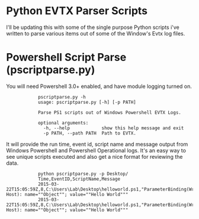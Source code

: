 Python EVTX Parser Scripts 
===========================
I'll be updating this with some of the single purpose Python scripts i've written to parse various items out of some of the Window's Evtx log files.

Powershell Script Parse (pscriptparse.py)
==========================================
You will need Powershell 3.0+ enabled, and have module logging turned on.

				pscriptparse.py -h
				usage: pscriptparse.py [-h] [-p PATH]

				Parse PS1 scripts out of Windows Powershell EVTX Logs.

				optional arguments:
				  -h, --help            show this help message and exit
				  -p PATH, --path PATH  Path to EVTX.

It will provide the run time, event id, script name and message output from Windows Powershell and Powershell Operational logs. It's an easy way to see unique scripts executed and also get a nice format for reviewing the data.

				python pscriptparse.py -p Desktop/
				Time,EventID,ScriptName,Message
				2015-03-22T15:05:59Z,8,C:\Users\Lab\Desktop\helloworld.ps1,"ParameterBinding(Write-Host): name=""Object""; value=""Hello World"""
				2015-03-22T15:05:59Z,8,C:\Users\Lab\Desktop\helloworld.ps1,"ParameterBinding(Write-Host): name=""Object""; value=""Hello World"""